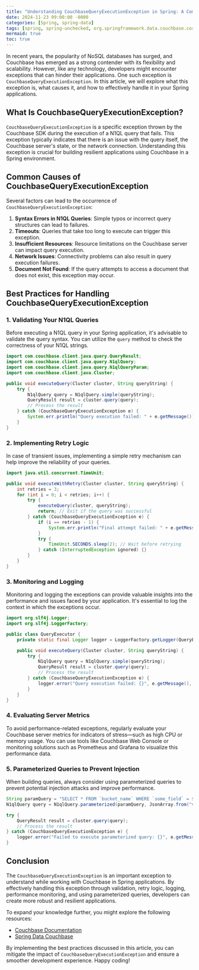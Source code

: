 ```yaml
---
title: "Understanding CouchbaseQueryExecutionException in Spring: A Comprehensive Guide"
date: 2024-11-23 09:00:00 -0000
categories: [Spring, spring-data]
tags: [spring, spring-unchecked, org.springframework.data.couchbase.core]
mermaid: true
toc: true
---
```



In recent years, the popularity of NoSQL databases has surged, and Couchbase has emerged as a strong contender with its flexibility and scalability. However, like any technology, developers might encounter exceptions that can hinder their applications. One such exception is `CouchbaseQueryExecutionException`. In this article, we will explore what this exception is, what causes it, and how to effectively handle it in your Spring applications.

## What Is CouchbaseQueryExecutionException?

`CouchbaseQueryExecutionException` is a specific exception thrown by the Couchbase SDK during the execution of a N1QL query that fails. This exception typically indicates that there is an issue with the query itself, the Couchbase server's state, or the network connection. Understanding this exception is crucial for building resilient applications using Couchbase in a Spring environment.

## Common Causes of CouchbaseQueryExecutionException

Several factors can lead to the occurrence of `CouchbaseQueryExecutionException`:

1. **Syntax Errors in N1QL Queries**: Simple typos or incorrect query structures can lead to failures.
2. **Timeouts**: Queries that take too long to execute can trigger this exception.
3. **Insufficient Resources**: Resource limitations on the Couchbase server can impact query execution.
4. **Network Issues**: Connectivity problems can also result in query execution failures.
5. **Document Not Found**: If the query attempts to access a document that does not exist, this exception may occur.

## Best Practices for Handling CouchbaseQueryExecutionException

### 1. Validating Your N1QL Queries

Before executing a N1QL query in your Spring application, it's advisable to validate the query syntax. You can utilize the `query` method to check the correctness of your N1QL strings.

```java
import com.couchbase.client.java.query.QueryResult;
import com.couchbase.client.java.query.N1qlQuery;
import com.couchbase.client.java.query.N1qlQueryParam;
import com.couchbase.client.java.Cluster;

public void executeQuery(Cluster cluster, String queryString) {
    try {
        N1qlQuery query = N1qlQuery.simple(queryString);
        QueryResult result = cluster.query(query);
        // Process the result
    } catch (CouchbaseQueryExecutionException e) {
        System.err.println("Query execution failed: " + e.getMessage());
    }
}
```

### 2. Implementing Retry Logic

In case of transient issues, implementing a simple retry mechanism can help improve the reliability of your queries.

```java
import java.util.concurrent.TimeUnit;

public void executeWithRetry(Cluster cluster, String queryString) {
    int retries = 3;
    for (int i = 0; i < retries; i++) {
        try {
            executeQuery(cluster, queryString);
            return; // Exit if the query was successful
        } catch (CouchbaseQueryExecutionException e) {
            if (i == retries - 1) {
                System.err.println("Final attempt failed: " + e.getMessage());
            }
            try {
                TimeUnit.SECONDS.sleep(2); // Wait before retrying
            } catch (InterruptedException ignored) {}
        }
    }
}
```

### 3. Monitoring and Logging

Monitoring and logging the exceptions can provide valuable insights into the performance and issues faced by your application. It's essential to log the context in which the exceptions occur.

```java
import org.slf4j.Logger;
import org.slf4j.LoggerFactory;

public class QueryExecutor {
    private static final Logger logger = LoggerFactory.getLogger(QueryExecutor.class);

    public void executeQuery(Cluster cluster, String queryString) {
        try {
            N1qlQuery query = N1qlQuery.simple(queryString);
            QueryResult result = cluster.query(query);
            // Process the result
        } catch (CouchbaseQueryExecutionException e) {
            logger.error("Query execution failed: {}", e.getMessage(), e);
        }
    }
}
```

### 4. Evaluating Server Metrics

To avoid performance-related exceptions, regularly evaluate your Couchbase server metrics for indicators of stress—such as high CPU or memory usage. You can use tools like Couchbase Web Console or monitoring solutions such as Prometheus and Grafana to visualize this performance data.

### 5. Parameterized Queries to Prevent Injection

When building queries, always consider using parameterized queries to prevent potential injection attacks and improve performance.

```java
String paramQuery = "SELECT * FROM `bucket_name` WHERE `some_field` = $1";
N1qlQuery query = N1qlQuery.parameterized(paramQuery, JsonArray.from("value"));

try {
    QueryResult result = cluster.query(query);
    // Process the result
} catch (CouchbaseQueryExecutionException e) {
    logger.error("Failed to execute parameterized query: {}", e.getMessage(), e);
}
```

## Conclusion

The `CouchbaseQueryExecutionException` is an important exception to understand while working with Couchbase in Spring applications. By effectively handling this exception through validation, retry logic, logging, performance monitoring, and using parameterized queries, developers can create more robust and resilient applications.

To expand your knowledge further, you might explore the following resources:
- [Couchbase Documentation](https://docs.couchbase.com/home/start.html)
- [Spring Data Couchbase](https://spring.io/projects/spring-data-couchbase)

By implementing the best practices discussed in this article, you can mitigate the impact of `CouchbaseQueryExecutionException` and ensure a smoother development experience. Happy coding!